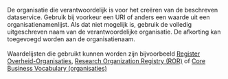 De organisatie die verantwoordelijk is voor het creëren van de beschreven dataservice. Gebruik bij voorkeur een URI of anders een waarde uit een organisatienamenlijst. Als dat niet mogelijk is, gebruik de volledig uitgeschreven naam van de verantwoordelijke organisatie. De afkorting kan toegevoegd worden aan de organisatienaam.
<br/>
<br/>
Waardelijsten die gebruikt kunnen worden zijn bijvoorbeeld <a href='https://organisaties.overheid.nl/' target='_blank'>Register Overheid-Organisaties</a>, <a href='https://ror.org/' target='_blank'>Research Organization Registry (ROR)</a> of <a href='https://semiceu.github.io/Core-Business-Vocabulary/releases/2.1.0/' target='_blank'>Core Business Vocabulary (organisaties)</a>
